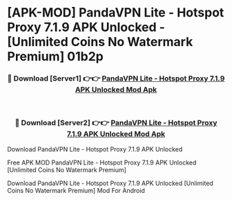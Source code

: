 # [APK-MOD] PandaVPN Lite - Hotspot Proxy 7.1.9 APK Unlocked - [Unlimited Coins No Watermark Premium] 01b2p



<div align="center">
<h3>🔴 Download [Server1] 👉👉 <a href="https://momento.my/?title=PandaVPN_Lite_-_Hotspot_Proxy_7.1.9_APK_Unlocked">PandaVPN Lite - Hotspot Proxy 7.1.9 APK Unlocked Mod Apk</a></h3><br>

<h3>🔴 Download [Server2] 👉👉 <a href="https://momento.my/?title=PandaVPN_Lite_-_Hotspot_Proxy_7.1.9_APK_Unlocked">PandaVPN Lite - Hotspot Proxy 7.1.9 APK Unlocked Mod Apk</a></h3>
</div>



Download PandaVPN Lite - Hotspot Proxy 7.1.9 APK Unlocked 

Free APK MOD PandaVPN Lite - Hotspot Proxy 7.1.9 APK Unlocked [Unlimited Coins No Watermark Premium]

Download PandaVPN Lite - Hotspot Proxy 7.1.9 APK Unlocked [Unlimited Coins No Watermark Premium] Mod For Android
